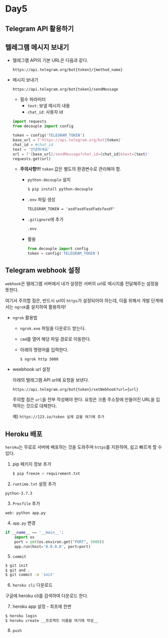 # Day5

## Telegram API 활용하기

## 텔레그램 메시지 보내기

* 텔레그램 API의 기본 URL은 다음과 같다.

  ```text
  https://api.telegram.org/bot{token}/{method_name}
  ```

* 메시지 보내기

  ```text
  https://api.telegram.org/bot{token}/sendMessage
  ```

  * 필수 파라미터
    * `text`: 보낼 메시지 내용
    * `chat_id`: 사용자 id

  ```python
  import requests
  from decouple import config
  
  token = config('TELEGRAM_TOKEN')
  base_url = f'https://api.telegram.org/bot{token}'
  chat_id = #chat_id
  text = '안녕하세요'
  url = f'{base_url}/sendMessage?chat_id={chat_id}&text={text}'
  requests.get(url)
  ```

  * **주의사항!!!** `token` 값은 별도의 환경변수로 관리해야 함.

    * `python-decouple` 설치

      ```bash
      $ pip install python-decouple
      ```

    * `.env` 파일 생성

      ```txt
      TELEGRAM_TOKEN = 'asdfasdfasdfadsfasdf'
      ```

    * `.gitignore`에 추가

      ```python
      .env
      ```

    * 활용

      ```python
      from decouple import config
      token = config('TELEGRAM_TOKEN')
      ```


## Telegram webhook 설정

`webhook`은 텔레그램 서버에서 내가 설정한 서버의 url로 메시지를 전달해주는 설정을 뜻한다.

여기서 주의할 점은, 반드시 url이 `https`가 설정되어야 하는데, 이를 위해서 개발 단계에서는  `ngrok`를 설치하여 활용하자!

* `ngrok` 활용법
  * `ngrok.exe` 파일을 다운로드 받는다.
  
  * `cmd`를 열어 해당 파일 경로로 이동한다.
  
  * 아래의 명령어를 입력한다.
  
    ```bash
    $ ngrok http 5000
    ```
  
* weebhook url 설정

  아래의 텔레그램 API url에 요청을 보낸다.

  ```text
  https://api.telegram.org/bot{token}/setWebhook?url={url}
  ```

  주의할 점은 `url`을 전부 작성해야 한다. 요청은 크롬 주소창에 만들어진 URL을 입력하는 것으로 대체한다.

  예) `https://123.io/token 실제 값을 여기에 추가`



## Heroku 배포

`heroku`는 무료로 서버에 배포하는 것을 도와주며 `https`를 지원하여, 쉽고 빠르게 할 수 있다.

1. pip 패키지 정보 추가

   ```bash
   $ pip freeze > requirement.txt
   ```

2.  `runtime.txt` 설정 추가

   ```text
   python-3.7.3
   ```

3.  `Procfile` 추가

   ```text
   web: python app.py
   ```

4.  `app.py` 변경

   ```python
   if __name__ == '__main__':
       import os
       port = int(os.environ.get("PORT", 5000))
       app.run(host='0.0.0.0', port=port)
   ```

5.  `commit`

   ```bash
   $ git init
   $ git and .
   $ git commit -m 'init'
   ```

6.  `heroku cli` 다운로드

   구글에 heroku cli를 검색하여 다운로드 한다.

7.  heroku app 설정 - 최초에 한번

   ```bash
   $ heroku login
   $ heroku create __프로젝트 이름을 여기에 작성__ 
   ```

8.  `push`